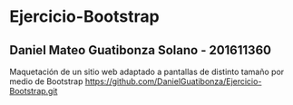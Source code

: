 # Ejercicio-Bootstrap
## Daniel Mateo Guatibonza Solano - 201611360
Maquetación de un sitio web adaptado a pantallas de distinto tamaño por medio de Bootstrap
https://github.com/DanielGuatibonza/Ejercicio-Bootstrap.git
